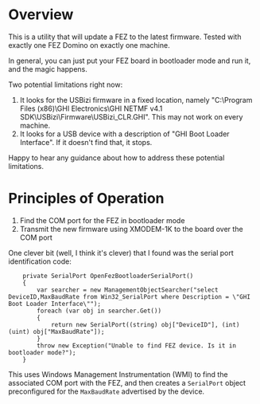Overview
========

This is a utility that will update a FEZ to the latest firmware. Tested with exactly one FEZ Domino on exactly one machine.

In general, you can just put your FEZ board in bootloader mode and run it, and the magic happens.

Two potential limitations right now:

1. It looks for the USBizi firmware in a fixed location, namely "C:\Program Files (x86)\GHI Electronics\GHI NETMF v4.1 SDK\USBizi\Firmware\USBizi_CLR.GHI". This may not work on every machine.
2. It looks for a USB device with a description of "GHI Boot Loader Interface". If it doesn't find that, it stops.

Happy to hear any guidance about how to address these potential limitations.

Principles of Operation
=======================

1. Find the COM port for the FEZ in bootloader mode
2. Transmit the new firmware using XMODEM-1K to the board over the COM port

One clever bit (well, I think it's clever) that I found was the serial port identification code:

        private SerialPort OpenFezBootloaderSerialPort()
        {
            var searcher = new ManagementObjectSearcher("select DeviceID,MaxBaudRate from Win32_SerialPort where Description = \"GHI Boot Loader Interface\"");
            foreach (var obj in searcher.Get())
            {
                return new SerialPort((string) obj["DeviceID"], (int) (uint) obj["MaxBaudRate"]);
            }
            throw new Exception("Unable to find FEZ device. Is it in bootloader mode?");
        }

This uses Windows Management Instrumentation (WMI) to find the associated COM port with the FEZ, and then creates a `SerialPort` object preconfigured for the `MaxBaudRate` advertised by the device.